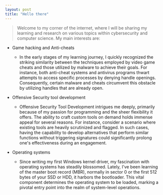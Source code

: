 ```yaml
---
layout: post
title: "Hello there"
---
```



> Welcome to my corner of the internet, where I will be sharing my learning
> and research on various topics within cybersecurity and computer science. My main interests are:


+ Game hacking and Anti-cheats
	+ In the early stages of my learning journey, I quickly recognized the striking similarity 
	between the techniques employed by video game cheats and those utilized by malware to achieve their goals. For instance, 
	both anti-cheat systems and antivirus programs thwart attempts to access specific processes by denying handle openings. 
	Consequently, certain malware and cheats circumvent this obstacle by utilizing handles that are already open.


+ Offensive Security tool development
	+ Offensive Security Tool Development intrigues me deeply, primarily because of my passion for programming and the sheer 
	flexibility it offers. The ability to craft custom tools on demand holds immense appeal for several reasons. For instance, 
	consider a scenario where existing tools are heavily scrutinized and flagged. In such cases, having the capability to develop 
	alternatives that perform similar functions without triggering signatures could significantly prolong one's effectiveness during an engagement.


+ Operating systems
	+ Since writing my first Windows kernel driver, my fascination with operating systems has steadily blossomed. Lately, 
	I've been learning of the master boot record (MBR), normally in sector 0 or the first 512 bytes of your SSD or HDD, it harbors the bootloader. 
	This vital component determines the operating system to be loaded, marking a pivotal entry point into the realm of system-level operations.
